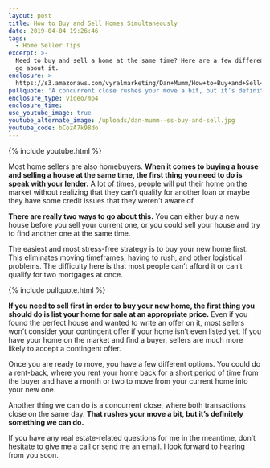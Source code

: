 ```yaml
---
layout: post
title: How to Buy and Sell Homes Simultaneously
date: 2019-04-04 19:26:46
tags:
  - Home Seller Tips
excerpt: >-
  Need to buy and sell a home at the same time? Here are a few different ways to
  go about it.
enclosure: >-
  https://s3.amazonaws.com/vyralmarketing/Dan+Mumm/How+to+Buy+and+Sell+Homes+Simultaneously.mp4
pullquote: 'A concurrent close rushes your move a bit, but it’s definitely an option.'
enclosure_type: video/mp4
enclosure_time:
use_youtube_image: true
youtube_alternate_image: /uploads/dan-mumm--ss-buy-and-sell.jpg
youtube_code: bCozA7k98do
---
```


{% include youtube.html %}

Most home sellers are also homebuyers. **When it comes to buying a house and selling a house at the same time, the first thing you need to do is speak with your lender.** A lot of times, people will put their home on the market without realizing that they can’t qualify for another loan or maybe they have some credit issues that they weren’t aware of.

**There are really two ways to go about this.** You can either buy a new house before you sell your current one, or you could sell your house and try to find another one at the same time.

The easiest and most stress-free strategy is to buy your new home first. This eliminates moving timeframes, having to rush, and other logistical problems. The difficulty here is that most people can’t afford it or can’t qualify for two mortgages at once.&nbsp;

{% include pullquote.html %}

**If you need to sell first in order to buy your new home, the first thing you should do is list your home for sale at an appropriate price.** Even if you found the perfect house and wanted to write an offer on it, most sellers won’t consider your contingent offer if your home isn’t even listed yet. If you have your home on the market and find a buyer, sellers are much more likely to accept a contingent offer.&nbsp;

Once you are ready to move, you have a few different options. You could do a rent-back, where you rent your home back for a short period of time from the buyer and have a month or two to move from your current home into your new one.&nbsp;

Another thing we can do is a concurrent close, where both transactions close on the same day. **That rushes your move a bit, but it’s definitely something we can do.**

If you have any real estate-related questions for me in the meantime, don’t hesitate to give me a call or send me an email. I look forward to hearing from you soon.